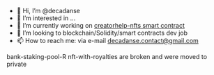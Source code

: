 - 👋 Hi, I’m @decadanse
- 👀 I’m interested in ...
- 🌱 I’m currently working on [creatorhelp-nfts smart contract](https://github.com/decadanse/creatorhelp)
- 💞️ I’m looking to blockchain/Solidity/smart contracts dev job
- 📫 How to reach me: via e-mail decadanse.contact@gmail.com

bank-staking-pool-R 
nft-with-royalties are broken and were moved to private

<!---

--->
